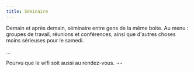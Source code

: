 ```yaml
---
title: Séminaire
---
```


Demain et après demain, séminaire entre gens de la même boite. Au menu :
groupes de travail, réunions et conférences, ainsi que d'autres choses moins
sérieuses pour le samedi.

...

Pourvu que le wifi soit aussi au rendez-vous. ¬¬

